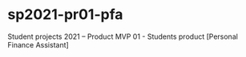 # sp2021-pr01-pfa
Student projects 2021 – Product MVP 01 - Students product  [Personal Finance Assistant]
